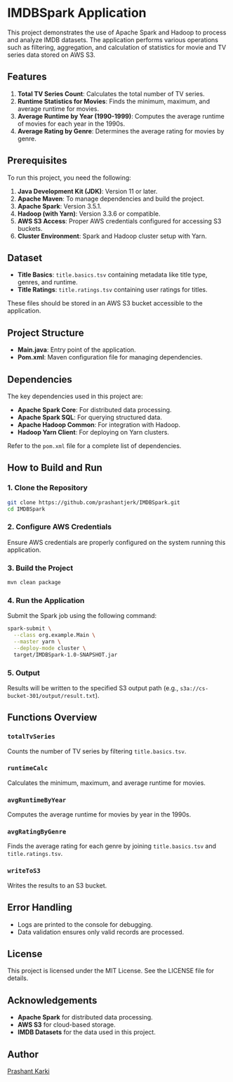 # IMDBSpark Application

This project demonstrates the use of Apache Spark and Hadoop to process and analyze IMDB datasets. The application performs various operations such as filtering, aggregation, and calculation of statistics for movie and TV series data stored on AWS S3.

## Features

1. **Total TV Series Count**: Calculates the total number of TV series.
2. **Runtime Statistics for Movies**: Finds the minimum, maximum, and average runtime for movies.
3. **Average Runtime by Year (1990-1999)**: Computes the average runtime of movies for each year in the 1990s.
4. **Average Rating by Genre**: Determines the average rating for movies by genre.

## Prerequisites

To run this project, you need the following:

1. **Java Development Kit (JDK)**: Version 11 or later.
2. **Apache Maven**: To manage dependencies and build the project.
3. **Apache Spark**: Version 3.5.1.
4. **Hadoop (with Yarn)**: Version 3.3.6 or compatible.
5. **AWS S3 Access**: Proper AWS credentials configured for accessing S3 buckets.
6. **Cluster Environment**: Spark and Hadoop cluster setup with Yarn.

## Dataset

- **Title Basics**: `title.basics.tsv` containing metadata like title type, genres, and runtime.
- **Title Ratings**: `title.ratings.tsv` containing user ratings for titles.

These files should be stored in an AWS S3 bucket accessible to the application.

## Project Structure

- **Main.java**: Entry point of the application.
- **Pom.xml**: Maven configuration file for managing dependencies.

## Dependencies

The key dependencies used in this project are:

- **Apache Spark Core**: For distributed data processing.
- **Apache Spark SQL**: For querying structured data.
- **Apache Hadoop Common**: For integration with Hadoop.
- **Hadoop Yarn Client**: For deploying on Yarn clusters.

Refer to the `pom.xml` file for a complete list of dependencies.

## How to Build and Run

### 1. Clone the Repository
```bash
git clone https://github.com/prashantjerk/IMDBSpark.git
cd IMDBSpark
```

### 2. Configure AWS Credentials
Ensure AWS credentials are properly configured on the system running this application.

### 3. Build the Project
```bash
mvn clean package
```

### 4. Run the Application
Submit the Spark job using the following command:
```bash
spark-submit \
  --class org.example.Main \
  --master yarn \
  --deploy-mode cluster \
  target/IMDBSpark-1.0-SNAPSHOT.jar
```

### 5. Output

Results will be written to the specified S3 output path (e.g., `s3a://cs-bucket-301/output/result.txt`).

## Functions Overview

### `totalTvSeries`
Counts the number of TV series by filtering `title.basics.tsv`.

### `runtimeCalc`
Calculates the minimum, maximum, and average runtime for movies.

### `avgRuntimeByYear`
Computes the average runtime for movies by year in the 1990s.

### `avgRatingByGenre`
Finds the average rating for each genre by joining `title.basics.tsv` and `title.ratings.tsv`.

### `writeToS3`
Writes the results to an S3 bucket.

## Error Handling
- Logs are printed to the console for debugging.
- Data validation ensures only valid records are processed.

## License
This project is licensed under the MIT License. See the LICENSE file for details.

## Acknowledgements
- **Apache Spark** for distributed data processing.
- **AWS S3** for cloud-based storage.
- **IMDB Datasets** for the data used in this project.

## Author
[Prashant Karki](https://github.com/prashantjerk)
